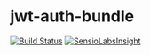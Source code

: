 # jwt-auth-bundle

[![Build Status](https://travis-ci.org/mazasb/jwt-auth-bundle.svg?branch=master)](https://travis-ci.org/mazasb/jwt-auth-bundle)
[![SensioLabsInsight](https://insight.sensiolabs.com/projects/b9887fd0-ea02-4bb4-b536-fd8a69c498b4/mini.png)](https://insight.sensiolabs.com/projects/b9887fd0-ea02-4bb4-b536-fd8a69c498b4)
